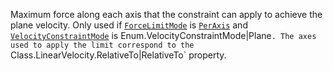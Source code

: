 Maximum force along each axis that the constraint can apply to achieve the
plane velocity. Only used if
[`ForceLimitMode`](https://create.roblox.com/docs/reference/engine/classes/LinearVelocity#ForceLimitMode) is
[`PerAxis`](https://create.roblox.com/docs/reference/engine/enums/ForceLimitMode) and
[`VelocityConstraintMode`](https://create.roblox.com/docs/reference/engine/classes/LinearVelocity#VelocityConstraintMode) is
Enum.VelocityConstraintMode|Plane`. The axes used to apply the limit correspond to the `Class.LinearVelocity.RelativeTo|RelativeTo`
property.